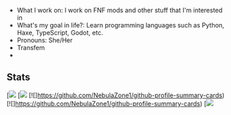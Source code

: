 - What I work on: I work on FNF mods and other stuff that I'm interested in
- What's my goal in life?: Learn programming languages such as Python, Haxe, TypeScript, Godot, etc.
- Pronouns: She/Her
- Transfem
- 
## Stats

[![](https://github.com/NebulaZone1/github-profile-summary-cards)
[![](https://github.com/NebulaZone1/github-profile-summary-cards) 
[![]https://github.com/NebulaZone1/github-profile-summary-cards)
[![]https://github.com/NebulaZone1/github-profile-summary-cards)
[![](https://github.com/NebulaZone1/github-profile-summary-cards)
